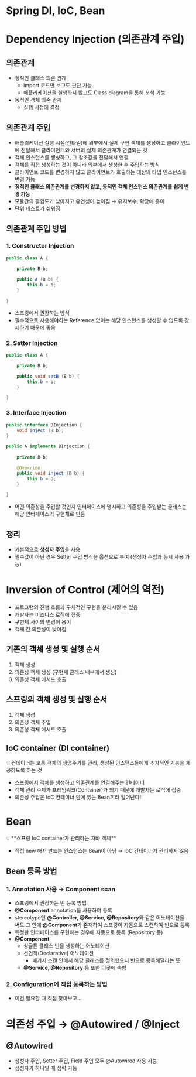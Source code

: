 # Spring DI, IoC, Bean

# Dependency Injection (의존관계 주입)

## 의존관계

- 정적인 클래스 의존 관계
    - import 코드만 보고도 판단 가능
    - 애플리케이션을 실행하지 않고도 Class diagram을 통해 분석 가능
- 동적인 객체 의존 관계
    - 실행 시점에 결정

## 의존관계 주입

- 애플리케이션 실행 시점(런타임)에 외부에서 실제 구현 객체를 생성하고 클라이언트에 전달해서 클라이언트와 서버의 실제 의존관계가 연결되는 것
- 객체 인스턴스를 생성하고, 그 참조값을 전달해서 연결
- 객체를 직접 생성하는 것이 아니라 외부에서 생성한 후 주입하는 방식
- 클라이언트 코드를 변경하지 않고 클라이언트가 호출하는 대상의 타입 인스턴스를 변경 가능
- **정적인 클래스 의존관계를 변경하지 않고, 동적인 객체 인스턴스 의존관계를 쉽게 변경 가능**
- 모듈간의 결합도가 낮아지고 유연성이 높아짐 → 유지보수, 확장에 용이
- 단위 테스트가 쉬워짐

## 의존관계 주입 방법

### 1. Constructor Injection

```java
public class A {
	
	private B b;

	public A (B b) {
		this.b = b;
	}

}
```

- 스프링에서 권장하는 방식
- 필수적으로 사용해야하는 Reference 없이는 해당 인스턴스를 생성할 수 없도록 강제하기 때문에 좋음

### 2. Setter Injection

```java
public class A {

	private B b;

	public void setB (B b) {
		this.b = b;
	}	

}
```

### 3. Interface Injection

```java
public interface BInjection {
	void inject (B b);
}

public A implements BInjection {
	
	private B b;

	@Override
	public void inject (B b) {
		this.b = b;
	}

}
```

- 어떤 의존성을 주입할 것인지 인터페이스에 명시하고 의존성을 주입받는 클래스는 해당 인터페이스의 구현체로 만듬

## 정리

- 기본적으로 **생성자 주입**을 사용
- 필수값이 아닌 경우 Setter 주입 방식을 옵션으로 부여 (생성자 주입과 동시 사용 가능)

# Inversion of Control (제어의 역전)

- 프로그램의 진행 흐름과 구체적인 구현을 분리시킬 수 있음
- 개발자는 비즈니스 로직에 집중
- 구현체 사이의 변경이 용이
- 객체 간 의존성이 낮아짐

## 기존의 객체 생성 및 실행 순서

1. 객체 생성
2. 의존성 객체 생성 (구현체 클래스 내부에서 생성)
3. 의존성 객체 메서드 호출

## 스프링의 객체 생성 및 실행 순서

1. 객체 생성
2. 의존성 객체 주입
3. 의존성 객체 메서드 호출

## IoC container **(DI container)**

<aside>
💡 컨테이너는 보통 객체의 생명주기를 관리, 생성된 인스턴스들에게 추가적인 기능을 제공하도록 하는 것

</aside>

- 스프링에서 객체를 생성하고 의존관계를 연결해주는 컨테이너
- 객체 관리 주체가 프레임워크(Container)가 되기 때문에 개발자는 로직에 집중
- 의존성 주입은 IoC 컨테이너 안에 있는 Bean끼리 일어난다!

# Bean

<aside>
💡 **스프링 IoC container가 관리하는 자바 객체**

</aside>

- 직접 new 해서 만드는 인스턴스는 Bean이 아님 → IoC 컨테이너가 관리하지 않음

## Bean 등록 방법

### 1. Annotation 사용 → Component scan

- 스프링에서 권장하는 빈 등록 방법
- **@Component** annotation을 사용하여 등록
- stereotype인 **@Controller, @Service, @Repository**와 같은 어노테이션을 써도 그 안에 **@Component**가 존재하여 스프링이 자동으로 스캔하여 빈으로 등록
- 특정한 인터페이스를 구현하는 경우에 자동으로 등록 (Repository 등)
- **@Component**
    - 싱글톤 클래스 빈을 생성하는 어노테이션
    - 선언적(Declarative) 어노테이션
        - 패키지 스캔 안에서 해당 클래스를 정의했으니 빈으로 등록해달라는 뜻
    - **@Service, @Repository** 등 또한 이곳에 속함

### 2. Configuration에 직접 등록하는 방법

- 이건 필요할 때 직접 찾아보고…

# 의존성 주입 → @Autowired / @Inject

## @Autowired

- 생성자 주입, Setter 주입, Field 주입 모두 @Autowired 사용 가능
- 생성자가 하나일 때 생략 가능